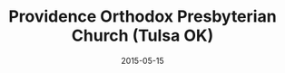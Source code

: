 ---
date: &id001 2015-05-15
end_date: null
location:
  address: null
  city: Tulsa
  state: OK
minister:
- end: 2015-05-15
  name: Jim G. Stevenson
  start: 2012-04-21
  type: Organizing Pastor
- end: null
  name: Jim G. Stevenson
  start: 2015-05-15
  type: Pastor
ministers:
- Jim G. Stevenson
- Jim G. Stevenson
name: Providence Orthodox Presbyterian Church
names:
- end: 2015-05-15
  name: Providence Orthodox Presbyterian mission work
  start: 2012-04-21
- end: null
  name: Providence Orthodox Presbyterian Church
  start: 2015-05-15
origination_date: *id001
raw_data: "Providence Orthodox Presbyterian mission work (April 21, 2012\u2013May\
  \ 15, 2015)\nProvidence Orthodox Presbyterian Church (May 15, 2015\u2013 )\nOrg.\
  \ Pastor: Jim G. Stevenson, 2012\u201315\nPastor: Jim G. Stevenson, 2015\u2013"
received_from: null
states:
- OK
status:
  active: true
  end_date: null
  reason: null
  received_from: null
  withdrawal_to: null
title: Providence Orthodox Presbyterian Church (Tulsa OK)
year_established:
- 2015

---